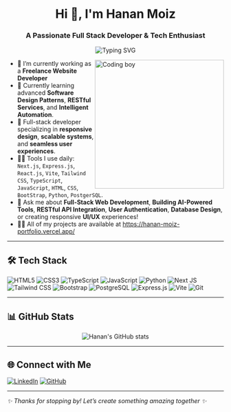<h1 align="center">Hi 👋, I'm Hanan Moiz</h1>
<h3 align="center">A Passionate Full Stack Developer & Tech Enthusiast</h3>

<p align="center">
  <img src="https://readme-typing-svg.demolab.com?font=Fira+Code&pause=1000&center=true&vCenter=true&width=435&lines=Frontend+Developer+%F0%9F%92%BB;Next.js+%7C+Tailwind+CSS+%7C+TypeScript;JavaScript+%7C+Python+%7C+SQL;Building+Fast+%26+Responsive+Websites" alt="Typing SVG" />
</p>

<img align="right" alt="Coding boy" width="300" src="https://img.freepik.com/free-vector/boy-using-laptop-cartoon-character-sticker_1308-61547.jpg?ga=GA1.1.1482709631.1708532872&semt=ais_hybrid&w=740" />

- 🔭 I’m currently working as a **Freelance Website Developer**
- 🌱 Currently learning advanced **Software Design Patterns**, **RESTful Services**, and **Intelligent Automation**.
- 🧠 Full-stack developer specializing in **responsive design**, **scalable systems**, and **seamless user experiences**.
- 👩‍💻 Tools I use daily: `Next.js`, `Express.js`, `React.js`, `Vite`, `Tailwind CSS`, `TypeScript`, `JavaScript`, `HTML`, `CSS`, `BootStrap`, `Python`, `PostgerSQL`.
- 💬 Ask me about **Full-Stack Web Development**, **Building AI-Powered Tools**, **RESTful API Integration**, **User Authentication**, **Database Design**, or creating responsive **UI/UX** experiences!
- 👨‍💻 All of my projects are available at https://hanan-moiz-portfolio.vercel.app/


---

## 🛠️ Tech Stack

![HTML5](https://img.shields.io/badge/HTML5-E34F26?style=for-the-badge&logo=html5&logoColor=white)
![CSS3](https://img.shields.io/badge/CSS3-1572B6?style=for-the-badge&logo=css3&logoColor=white)
![TypeScript](https://img.shields.io/badge/TypeScript-007ACC?style=for-the-badge&logo=typescript)
![JavaScript](https://img.shields.io/badge/JavaScript-F7DF1E?style=for-the-badge&logo=javascript&logoColor=black)
![Python](https://img.shields.io/badge/Python-FFD43B?style=for-the-badge&logo=python&logoColor=blue)
![Next JS](https://img.shields.io/badge/Next.js-000?style=for-the-badge&logo=nextdotjs)
![Tailwind CSS](https://img.shields.io/badge/TailwindCSS-38B2AC?style=for-the-badge&logo=tailwind-css)
![Bootstrap](https://img.shields.io/badge/Bootstrap-7952B3?style=for-the-badge&logo=bootstrap&logoColor=white)
![PostgreSQL](https://img.shields.io/badge/PostgreSQL-4169E1?style=for-the-badge&logo=postgresql&logoColor=white)
![Express.js](https://img.shields.io/badge/Express.js-000000?style=for-the-badge&logo=express&logoColor=white)
![Vite](https://img.shields.io/badge/Vite-646CFF?style=for-the-badge&logo=vite&logoColor=white)
![Git](https://img.shields.io/badge/Git-F05032?style=for-the-badge&logo=git&logoColor=white)

---

## 📊 GitHub Stats

<p align="center">
  <img src="https://github-readme-stats.vercel.app/api?username=hananmoiz&show_icons=true&theme=radical" alt="Hanan's GitHub stats" />
  <br />

</p>

---

## 🌐 Connect with Me

[![LinkedIn](https://img.shields.io/badge/LinkedIn-blue?style=for-the-badge&logo=linkedin)](https://www.linkedin.com/in/m-hanan-moiz-95703a34b/)
[![GitHub](https://img.shields.io/badge/GitHub-000?style=for-the-badge&logo=github)](https://github.com/hananmoiz)

---

_✨ Thanks for stopping by! Let’s create something amazing together ✨_
